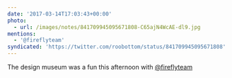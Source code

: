 ```yaml
---
date: '2017-03-14T17:03:43+00:00'
photo:
  - url: /images/notes/841709945095671808-C65ajN4WcAE-dl9.jpg
mentions:
  - '@fireflyteam'
syndicated: 'https://twitter.com/roobottom/status/841709945095671808'
---
```

The design museum was a fun this afternoon with [@fireflyteam](https://twitter.com/@fireflyteam) 
